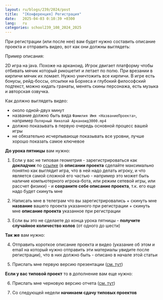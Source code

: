 ```yaml
---
layout: ru/blogs/239/2024/post
title:  "[Конференция] Регистрация"
date:   2025-04-03 0:10:39 +0300
lang:   ru
categories: school239_108_2024_2025
---
```


При регистрации (или после нее) вам будет нужно составить описание проекта и отправить видео, вот как они должны выглядеть:

Пример описания:

2D игра на java. Похоже на арканоид. Игрок двигает платформу чтобы отбивать мячик который рикошетит и летает по полю.
При врезании в кирпичи мячик их ломает. Нужно уничтожить все кирпичи. В игре есть бонусы, рейд-боссы, отсылки на Борхеса и глубокий философский подтекст, можно кидать гранаты, менять скины персонажа, есть музыка и авторская озвучка.

Как должно выглядеть видео:

- около одной-двух минут
- название должно быть вида ```Фамилия Имя <НазваниеПроекта>```, например ```Полярный Николай Арканоид3000.mp4```
- должно показывать в первую очередь основной процесс вашей игры
- не обязательно исчерпывающе показывать все уровни, лучше хорошо показать самое ключевое

**До урока пятницы** вам нужно:

1) Если у вас не типовая геометрия - зарегистрироваться как **докладчик** по [ссылке](https://239.ru/conf-informatics) (в **описании проекта** сделайте максимально понятно как выглядит игра, что в ней надо делать игроку, и что является самой сложной его частью - например это может быть наличие компьютерного игрока-бота, или режим сетевой игры, или рассчет физики) - и **сохраните себе описание проекта**, т.к. его еще надо будет скинуть мне

2) Написать мне в телеграм что вы зарегистрировались + скинуть мне **название** вашего проекта указанного при регистрации + скинуть мне **описание проекта** указанное при регистрации

3) Если вы это не сделаете до конца урока пятницы - **получите случайное количество колов** (от одного до шести)

**Так же** вам нужно:

4) Отправить короткое описание проекта и видео (указание об этом и email на который нужно отправить эти материалы увидите после регистрации), что в них должно быть - описано в начале этой статьи

5) Прислать мне первую версию презентации ([см. тут](https://polarnick.com/blogs/239/2023/school239_108_2023_2024/2024/03/17/projects_docs.html))

**Если у вас типовой проект** то в дополнение вам еще нужно:

6) Прислать мне черновую версию отчета ([см. тут](https://polarnick.com/blogs/239/2023/school239_108_2023_2024/2024/03/17/projects_docs.html))

7) Со следующей недели **начинаем сдачу типовых проектов**

